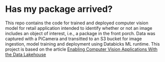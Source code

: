 # Has my package arrived?

This repo contains the code for trained and deployed computer vision model for retail application intended to identify whether or not an image includes an object of interest, i.e., a package in the front porch. Data was captured with a PiCamera and transitted to an S3 bucket for image ingestion, model training and deployment using Databicks ML runtime. This project is based on the article [Enabling Computer Vision Applications With the Data Lakehouse](https://www.databricks.com/blog/2021/12/17/enabling-computer-vision-applications-with-the-data-lakehouse.html)